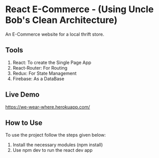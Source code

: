 # React E-Commerce - (Using Uncle Bob's Clean Architecture)

An E-Commerce website for a local thrift store.

## Tools
  1. React: To create the Single Page App
  2. React-Router: For Routing
  3. Redux: For State Management
  4. Firebase: As a DataBase
  
## Live Demo 
https://we-wear-where.herokuapp.com/

## How to Use
To use the project follow the steps given below:
  1. Install the necessary modules (npm install)
  2. Use npm dev to run the react dev app
